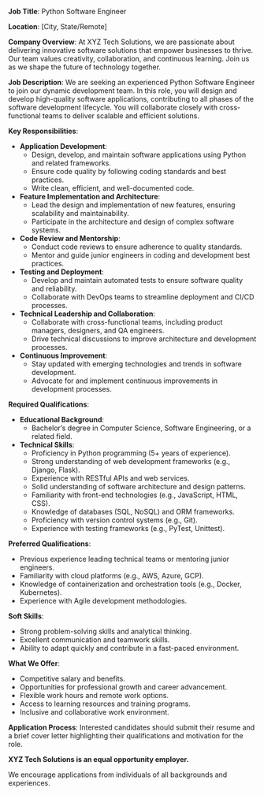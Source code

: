 ﻿
**Job Title**: Python Software Engineer

**Location**: [City, State/Remote]

**Company Overview**: At XYZ Tech Solutions, we are passionate about delivering innovative software solutions that empower businesses to thrive. Our team values creativity, collaboration, and continuous learning. Join us as we shape the future of technology together.

**Job Description**: We are seeking an experienced Python Software Engineer to join our dynamic development team. In this role, you will design and develop high-quality software applications, contributing to all phases of the software development lifecycle. You will collaborate closely with cross-functional teams to deliver scalable and efficient solutions.

**Key Responsibilities**:

-   **Application Development**:
    -   Design, develop, and maintain software applications using Python and related frameworks.
    -   Ensure code quality by following coding standards and best practices.
    -   Write clean, efficient, and well-documented code.
-   **Feature Implementation and Architecture**:
    -   Lead the design and implementation of new features, ensuring scalability and maintainability.
    -   Participate in the architecture and design of complex software systems.
-   **Code Review and Mentorship**:
    -   Conduct code reviews to ensure adherence to quality standards.
    -   Mentor and guide junior engineers in coding and development best practices.
-   **Testing and Deployment**:
    -   Develop and maintain automated tests to ensure software quality and reliability.
    -   Collaborate with DevOps teams to streamline deployment and CI/CD processes.
-   **Technical Leadership and Collaboration**:
    -   Collaborate with cross-functional teams, including product managers, designers, and QA engineers.
    -   Drive technical discussions to improve architecture and development processes.
-   **Continuous Improvement**:
    -   Stay updated with emerging technologies and trends in software development.
    -   Advocate for and implement continuous improvements in development processes.

**Required Qualifications**:

-   **Educational Background**:
    -   Bachelor’s degree in Computer Science, Software Engineering, or a related field.
-   **Technical Skills**:
    -   Proficiency in Python programming (5+ years of experience).
    -   Strong understanding of web development frameworks (e.g., Django, Flask).
    -   Experience with RESTful APIs and web services.
    -   Solid understanding of software architecture and design patterns.
    -   Familiarity with front-end technologies (e.g., JavaScript, HTML, CSS).
    -   Knowledge of databases (SQL, NoSQL) and ORM frameworks.
    -   Proficiency with version control systems (e.g., Git).
    -   Experience with testing frameworks (e.g., PyTest, Unittest).

**Preferred Qualifications**:

-   Previous experience leading technical teams or mentoring junior engineers.
-   Familiarity with cloud platforms (e.g., AWS, Azure, GCP).
-   Knowledge of containerization and orchestration tools (e.g., Docker, Kubernetes).
-   Experience with Agile development methodologies.

**Soft Skills**:

-   Strong problem-solving skills and analytical thinking.
-   Excellent communication and teamwork skills.
-   Ability to adapt quickly and contribute in a fast-paced environment.

**What We Offer**:

-   Competitive salary and benefits.
-   Opportunities for professional growth and career advancement.
-   Flexible work hours and remote work options.
-   Access to learning resources and training programs.
-   Inclusive and collaborative work environment.

**Application Process**: Interested candidates should submit their resume and a brief cover letter highlighting their qualifications and motivation for the role.

**XYZ Tech Solutions is an equal opportunity employer.**

We encourage applications from individuals of all backgrounds and experiences.

